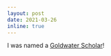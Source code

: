 ```yaml
---
layout: post
date: 2021-03-26
inline: true
---
```


I was named a [Goldwater Scholar](https://goldwaterscholarship.gov/2021-scholar-press-release/)!
